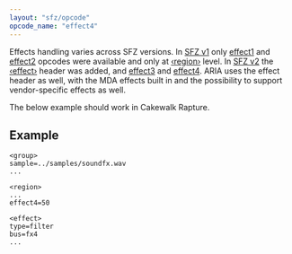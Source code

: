 ```yaml
---
layout: "sfz/opcode"
opcode_name: "effect4"
---
```


Effects handling varies across SFZ versions. In [SFZ v1] only [effect1] and
[effect2] opcodes were available and only at [‹region›] level.
In [SFZ v2] the [‹effect›] header was added, and [effect3] and [effect4].
ARIA uses the effect header as well, with the MDA effects built in and
the possibility to support vendor-specific effects as well.

The below example should work in Cakewalk Rapture.

## Example

```
<group>
sample=../samples/soundfx.wav
...

<region>
...
effect4=50

<effect>
type=filter
bus=fx4
...
```

[effect1]:  effect1
[effect2]:  effect2
[effect3]:  effect3
[effect4]:  effect4
[‹effect›]: /headers/effect
[‹region›]: /headers/region
[SFZ v1]:   /opcodes/?v=1
[SFZ v2]:   /opcodes/?v=2
